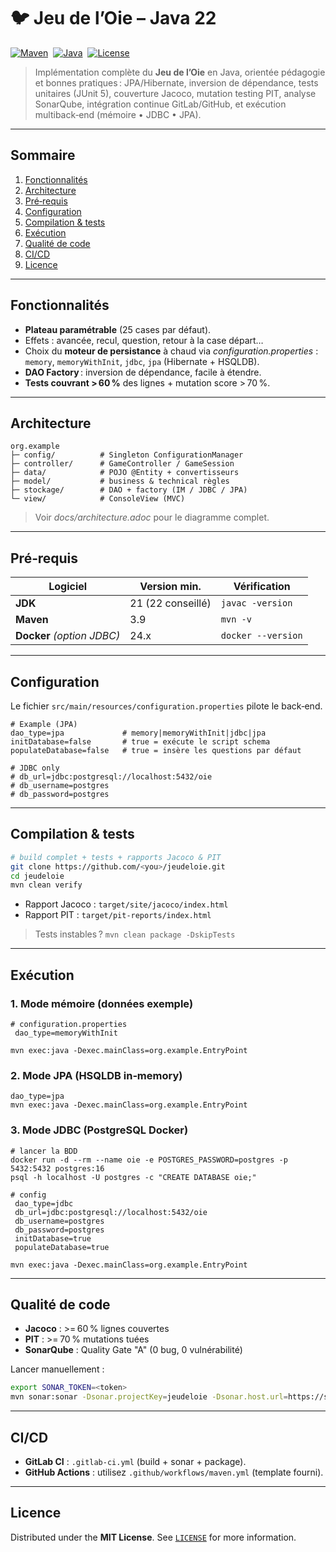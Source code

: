 # 🐦 Jeu de l’Oie – Java 22

[![Maven](https://img.shields.io/badge/build-Maven_3.9-blue)](https://maven.apache.org/)  [![Java](https://img.shields.io/badge/java-22-green)](https://openjdk.org/projects/jdk/22/)  [![License](https://img.shields.io/badge/license-MIT-lightgrey)](LICENSE)

> Implémentation complète du **Jeu de l’Oie** en Java, orientée pédagogie et bonnes pratiques : JPA/Hibernate, inversion de dépendance, tests unitaires (JUnit 5), couverture Jacoco, mutation testing PIT, analyse SonarQube, intégration continue GitLab/GitHub, et exécution multiback‑end (mémoire • JDBC • JPA).

---

## Sommaire

1. [Fonctionnalités](#fonctionnalités)
2. [Architecture](#architecture)
3. [Pré‑requis](#pré‑requis)
4. [Configuration](#configuration)
5. [Compilation & tests](#compilation--tests)
6. [Exécution](#exécution)
7. [Qualité de code](#qualité-de-code)
8. [CI/CD](#cicd)
9. [Licence](#licence)

---

## Fonctionnalités

* **Plateau paramétrable** (25 cases par défaut).
* Effets : avancée, recul, question, retour à la case départ…
* Choix du **moteur de persistance** à chaud via *configuration.properties* :
  `memory`, `memoryWithInit`, `jdbc`, `jpa` (Hibernate + HSQLDB).
* **DAO Factory** : inversion de dépendance, facile à étendre.
* **Tests couvrant > 60 %** des lignes + mutation score > 70 %.

---

## Architecture

```
org.example
├─ config/          # Singleton ConfigurationManager
├─ controller/      # GameController / GameSession
├─ data/            # POJO @Entity + convertisseurs
├─ model/           # business & technical règles
├─ stockage/        # DAO + factory (IM / JDBC / JPA)
└─ view/            # ConsoleView (MVC)
```

> Voir *docs/architecture.adoc* pour le diagramme complet.

---

## Pré‑requis

| Logiciel                   | Version min.      | Vérification       |
| -------------------------- | ----------------- | ------------------ |
| **JDK**                    | 21 (22 conseillé) | `javac -version`   |
| **Maven**                  | 3.9               | `mvn -v`           |
| **Docker** *(option JDBC)* | 24.x              | `docker --version` |

---

## Configuration

Le fichier `src/main/resources/configuration.properties` pilote le back‑end.

```properties
# Example (JPA)
dao_type=jpa             # memory|memoryWithInit|jdbc|jpa
initDatabase=false       # true = exécute le script schema
populateDatabase=false   # true = insère les questions par défaut

# JDBC only
# db_url=jdbc:postgresql://localhost:5432/oie
# db_username=postgres
# db_password=postgres
```

---

## Compilation & tests

```bash
# build complet + tests + rapports Jacoco & PIT
git clone https://github.com/<you>/jeudeloie.git
cd jeudeloie
mvn clean verify
```

* Rapport Jacoco : `target/site/jacoco/index.html`
* Rapport PIT : `target/pit-reports/index.html`

> Tests instables ? `mvn clean package -DskipTests`

---

## Exécution

### 1. Mode mémoire (données exemple)

```
# configuration.properties
 dao_type=memoryWithInit

mvn exec:java -Dexec.mainClass=org.example.EntryPoint
```

### 2. Mode JPA (HSQLDB in‑memory)

```
dao_type=jpa
mvn exec:java -Dexec.mainClass=org.example.EntryPoint
```

### 3. Mode JDBC (PostgreSQL Docker)

```
# lancer la BDD
docker run -d --rm --name oie -e POSTGRES_PASSWORD=postgres -p 5432:5432 postgres:16
psql -h localhost -U postgres -c "CREATE DATABASE oie;"

# config
 dao_type=jdbc
 db_url=jdbc:postgresql://localhost:5432/oie
 db_username=postgres
 db_password=postgres
 initDatabase=true
 populateDatabase=true

mvn exec:java -Dexec.mainClass=org.example.EntryPoint
```

---

## Qualité de code

* **Jacoco** : >= 60 % lignes couvertes
* **PIT** : >= 70 % mutations tuées
* **SonarQube** : Quality Gate "A" (0 bug, 0 vulnérabilité)

Lancer manuellement :

```bash
export SONAR_TOKEN=<token>
mvn sonar:sonar -Dsonar.projectKey=jeudeloie -Dsonar.host.url=https://sonarcloud.io
```

---

## CI/CD

* **GitLab CI** : `.gitlab-ci.yml` (build + sonar + package).
* **GitHub Actions** : utilisez `.github/workflows/maven.yml` (template fourni).

---

## Licence

Distributed under the **MIT License**. See [`LICENSE`](LICENSE) for more information.
